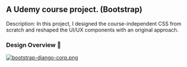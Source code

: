 ## A Udemy course project. (Bootstrap)
Description: In this project, I designed the course-independent CSS from scratch and reshaped the UI/UX components with an original approach.

### Design Overview 🎨
[![bootstrap-django-corp.png](https://i.postimg.cc/L6qKRFKs/bootstrap-django-corp.png)](https://postimg.cc/qzdZXY7f)
